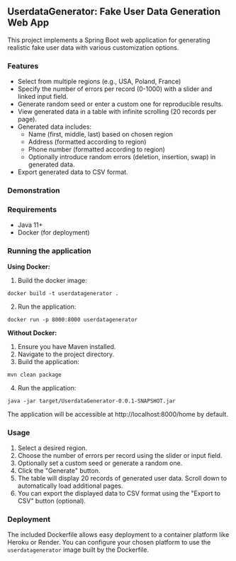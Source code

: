 ## UserdataGenerator: Fake User Data Generation Web App

This project implements a Spring Boot web application for generating realistic fake user data with various customization options.

### Features

* Select from multiple regions (e.g., USA, Poland, France)
* Specify the number of errors per record (0-1000) with a slider and linked input field.
* Generate random seed or enter a custom one for reproducible results.
* View generated data in a table with infinite scrolling (20 records per page).
* Generated data includes:
    * Name (first, middle, last) based on chosen region
    * Address (formatted according to region)
    * Phone number (formatted according to region)
    * Optionally introduce random errors (deletion, insertion, swap) in generated data.
* Export generated data to CSV format.
### Demonstration

### Requirements

* Java 11+
* Docker (for deployment)

### Running the application

**Using Docker:**

1. Build the docker image:

```
docker build -t userdatagenerator .
```

2. Run the application:

```
docker run -p 8000:8000 userdatagenerator
```

**Without Docker:**

1. Ensure you have Maven installed.
2. Navigate to the project directory.
3. Build the application:

```
mvn clean package
```

4. Run the application:

```
java -jar target/UserdataGenerator-0.0.1-SNAPSHOT.jar
```

The application will be accessible at http://localhost:8000/home by default.

### Usage

1. Select a desired region.
2. Choose the number of errors per record using the slider or input field.
3. Optionally set a custom seed or generate a random one.
4. Click the "Generate" button.
5. The table will display 20 records of generated user data. Scroll down to automatically load additional pages.
6. You can export the displayed data to CSV format using the "Export to CSV" button (optional).

### Deployment

The included Dockerfile allows easy deployment to a container platform like Heroku or Render.  You can configure your chosen platform to use the `userdatagenerator` image built by the Dockerfile. 
